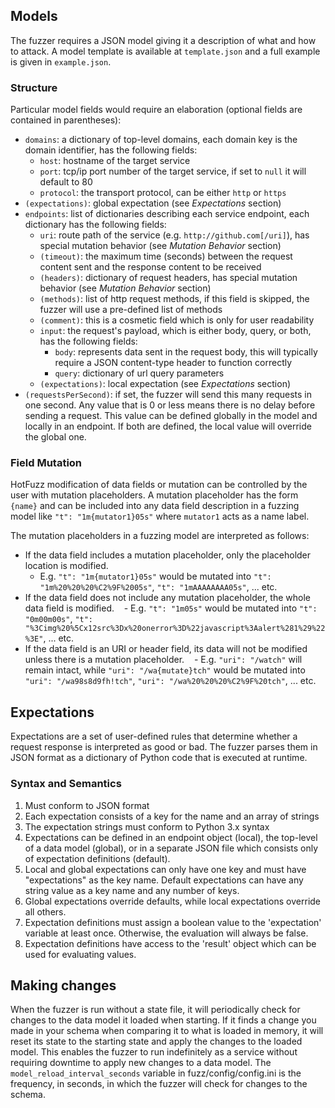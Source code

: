 ## Models

The fuzzer requires a JSON model giving it a description of what and how to attack. A model template is available at `template.json` and a full example is given in `example.json`.

### Structure

Particular model fields would require an elaboration (optional fields are contained in parentheses):
- `domains`: a dictionary of top-level domains, each domain key is the domain identifier, has the following fields:
    - `host`: hostname of the target service
    - `port`: tcp/ip port number of the target service, if set to `null` it will default to 80
    - `protocol`: the transport protocol, can be either `http` or `https`
- `(expectations)`: global expectation (see *Expectations* section)
- `endpoints`: list of dictionaries describing each service endpoint, each dictionary has the following fields:
    - `uri`: route path of the service (e.g. `http://github.com[/uri]`), has special mutation behavior (see *Mutation Behavior* section)
    - `(timeout)`: the maximum time (seconds) between the request content sent and the response content to be received
    - `(headers)`: dictionary of request headers, has special mutation behavior (see *Mutation Behavior* section)
    - `(methods)`: list of http request methods, if this field is skipped, the fuzzer will use a pre-defined list of methods
    - `(comment)`: this is a cosmetic field which is only for user readability
    - `input`: the request's payload, which is either body, query, or both, has the following fields:
        - `body`: represents data sent in the request body, this will typically require a JSON content-type header to function correctly
        - `query`: dictionary of url query parameters
    - `(expectations)`: local expectation (see *Expectations* section)
- `(requestsPerSecond)`: if set, the fuzzer will send this many requests in one second. Any value that is 0 or less means there is no delay before sending a request. This value can be defined globally in the model and locally in an endpoint. If both are defined, the local value will override the global one.

### Field Mutation

HotFuzz modification of data fields or mutation can be controlled by the user with mutation placeholders. A mutation placeholder has the form `{name}` and can be included into any data field description in a fuzzing model like `"t": "1m{mutator1}05s"` where `mutator1` acts as a name label.

The mutation placeholders in a fuzzing model are interpreted as follows:

- If the data field includes a mutation placeholder, only the placeholder location is modified.
    - E.g. `"t": "1m{mutator1}05s"` would be mutated into `"t": "1m%20%20%20%C2%9F%2005s"`, `"t": "1mAAAAAAAA05s"`, ... etc.
- If the data field does not include any mutation placeholder, the whole data field is modified.
    - E.g. `"t": "1m05s"` would be mutated into `"t": "0m00m00s"`, `"t": "%3Cimg%20%5Cx12src%3Dx%20onerror%3D%22javascript%3Aalert%281%29%22%3E"`, ... etc.
- If the data field is an URI or header field, its data will not be modified unless there is a mutation placeholder.
    - E.g. `"uri": "/watch"` will remain intact, while `"uri": "/wa{mutate}tch"` would be mutated into `"uri": "/wa98s8d9fh!tch"`, `"uri": "/wa%20%20%20%C2%9F%20tch"`, ... etc.

## Expectations

Expectations are a set of user-defined rules that determine whether a request response is interpreted as good or bad. The fuzzer parses them in JSON format as a dictionary of Python code that is executed at runtime.

### Syntax and Semantics

1. Must conform to JSON format
1. Each expectation consists of a key for the name and an array of strings
1. The expectation strings must conform to Python 3.x syntax
1. Expectations can be defined in an endpoint object (local), the top-level of a data model (global), or in a separate JSON file which consists only of expectation definitions (default).
1. Local and global expectations can only have one key and must have "expectations" as the key name. Default expectations can have any string value as a key name and any number of keys.
1. Global expectations override defaults, while local expectations override all others.
1. Expectation definitions must assign a boolean value to the 'expectation' variable at least once. Otherwise, the evaluation will always be false.
1. Expectation definitions have access to the 'result' object which can be used for evaluating values.

## Making changes

When the fuzzer is run without a state file, it will periodically check for changes to the data model it loaded when starting. If it finds a change you made in your schema when comparing it to what is loaded in memory, it will reset its state to the starting state and apply the changes to the loaded model. This enables the fuzzer to run indefinitely as a service without requiring downtime to apply new changes to a data model. The `model_reload_interval_seconds` variable in fuzz/config/config.ini is the frequency, in seconds, in which the fuzzer will check for changes to the schema.
